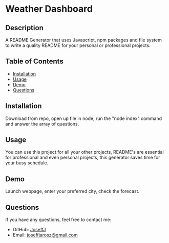 # Weather Dashboard

  ## Description
  A README Generator that uses Javascript, npm packages and file system to write a quality README for your personal or professional projects.
  
  ## Table of Contents
  - [Installation](#installation)
  - [Usage](#usage)
  - [Demo](#demo)
  - [Questions](#questions)
  
  ## Installation
  Download from repo, open up file in node, run the "node index" command and answer the array of questions.
  
  ## Usage
  You can use this project for all your other projects, README's are essential for professional and even personal projects, this generator saves time for your busy schedule.
  
  ## Demo
  Launch webpage, enter your preferred city, check the forecast.
  
  ## Questions
  If you have any questions, feel free to contact me:
  - GitHub: [JoseffJ](https://github.com/JoseffJ)
  - Email: joseffjarosz@gmail.com
